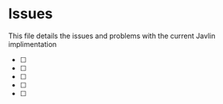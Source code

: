 # Issues

This file details the issues and problems with the current Javlin implimentation

- [ ]
- [ ] 
- [ ] 
- [ ] 
- [ ] 